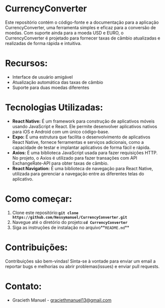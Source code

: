 # CurrencyConverter
Este repositório contém o código-fonte e a documentação para a aplicação CurrencyConverter, uma ferramenta simples e eficaz para a conversão de moedas. Com suporte ainda para a moeda USD e EURO, o CurrencyConverter é projetado para fornecer taxas de câmbio atualizadas e realizadas de forma rápida e intuitiva.

# Recursos:

- Interface de usuário amigável
- Atualização automática das taxas de câmbio
- Suporte para duas  moedas diferentes

# Tecnologias Utilizadas:

- **React Native:** É um framework para construção de aplicativos móveis usando JavaScript e React. Ele permite desenvolver aplicativos nativos para iOS e Android com um único código-base.
- **Expo:** É uma estrutura que facilita o desenvolvimento de aplicativos React Native, fornece ferramentas e serviços adicionais, como a capacidade de testar e implantar aplicativos de forma fácil e rápida.
- **Axios:** É uma biblioteca JavaScript usada para fazer requisições HTTP. No projeto, o Axios é utilizado para fazer transações com API ExchangeRate-API para obter taxas de câmbio.
- **React Navigation:** É uma biblioteca de navegação para React Native, utilizada para gerenciar a navegação entre as diferentes telas do aplicativo.

# Como começar:

1. Clone este repositório:**`git clone https://github.com/Nessymanuel/CurrencyConverter.git`**
2. Navegue até o diretório do projeto:**`cd CurrencyConverter`**
3. Siga as instruções de instalação no arquivo**`README.md`**

# Contribuições:
Contribuições são bem-vindas! Sinta-se à vontade para enviar um email a reportar bugs e melhorias ou abrir problemas(issues) e enviar pull requests.

# Contato:

- Gracieth Manuel - graciethmanuel13@gmail.com
